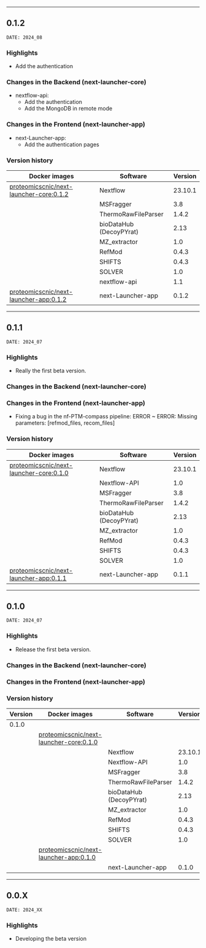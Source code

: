 ___
## 0.1.2
```
DATE: 2024_08
```

### Highlights

+ Add the authentication

### Changes in the Backend (next-launcher-core)

+ nextflow-api:
  - Add the authentication
  - Add the MongoDB in remote mode

### Changes in the Frontend (next-launcher-app)

+ next-Launcher-app:
  - Add the authentication pages


### Version history

| Docker images                                                                                                                   | Software                    | Version |
|---------------------------------------------------------------------------------------------------------------------------------|-----------------------------|---------|
| [proteomicscnic/next-launcher-core:0.1.2](https://hub.docker.com/repository/docker/proteomicscnic/next-launcher-core/general)   | Nextflow                    | 23.10.1 |
|                                                                                                                                 | MSFragger                   | 3.8     |
|                                                                                                                                 | ThermoRawFileParser         | 1.4.2   |
|                                                                                                                                 | bioDataHub (DecoyPYrat)     | 2.13    |
|                                                                                                                                 | MZ_extractor                | 1.0     |
|                                                                                                                                 | RefMod                      | 0.4.3   |
|                                                                                                                                 | SHIFTS                      | 0.4.3   |
|                                                                                                                                 | SOLVER                      | 1.0     |
|                                                                                                                                 | nextflow-api                | 1.1     |
| [proteomicscnic/next-launcher-app:0.1.2](https://hub.docker.com/repository/docker/proteomicscnic/next-launcher-app/general)	    | next-Launcher-app           | 0.1.2   |


___
## 0.1.1
```
DATE: 2024_07
```

### Highlights

+ Really the first beta version.

### Changes in the Backend (next-launcher-core)


### Changes in the Frontend (next-launcher-app)

+ Fixing a bug in the nf-PTM-compass pipeline: ERROR ~ ERROR: Missing parameters: [refmod_files, recom_files]

### Version history

| Docker images                                                                                                                   | Software                    | Version |
|---------------------------------------------------------------------------------------------------------------------------------|-----------------------------|---------|
| [proteomicscnic/next-launcher-core:0.1.0](https://hub.docker.com/repository/docker/proteomicscnic/next-launcher-core/general)   | Nextflow                    | 23.10.1 |
|                                                                                                                                 | Nextflow-API                | 1.0     |
|                                                                                                                                 | MSFragger                   | 3.8     |
|                                                                                                                                 | ThermoRawFileParser         | 1.4.2   |
|                                                                                                                                 | bioDataHub (DecoyPYrat)     | 2.13    |
|                                                                                                                                 | MZ_extractor                | 1.0     |
|                                                                                                                                 | RefMod                      | 0.4.3   |
|                                                                                                                                 | SHIFTS                      | 0.4.3   |
|                                                                                                                                 | SOLVER                      | 1.0     |
| [proteomicscnic/next-launcher-app:0.1.1](https://hub.docker.com/repository/docker/proteomicscnic/next-launcher-app/general)	    | next-Launcher-app           | 0.1.1   |

___
## 0.1.0
```
DATE: 2024_07
```

### Highlights

+ Release the first beta version.

### Changes in the Backend (next-launcher-core)


### Changes in the Frontend (next-launcher-app)

### Version history

| Version | Docker images                                                                                                                   | Software                    | Version |
|---------|---------------------------------------------------------------------------------------------------------------------------------|-----------------------------|---------|
| 0.1.0   |                                                                                                                                 |                             |         |
|         | [proteomicscnic/next-launcher-core:0.1.0](https://hub.docker.com/repository/docker/proteomicscnic/next-launcher-core/general)	  |                             |         |
|         |                                                                                                                                 | Nextflow                    | 23.10.1 |
|         |                                                                                                                                 | Nextflow-API                | 1.0     |
|         |                                                                                                                                 | MSFragger                   | 3.8     |
|         |                                                                                                                                 | ThermoRawFileParser         | 1.4.2   |
|         |                                                                                                                                 | bioDataHub (DecoyPYrat)     | 2.13    |
|         |                                                                                                                                 | MZ_extractor                | 1.0     |
|         |                                                                                                                                 | RefMod                      | 0.4.3   |
|         |                                                                                                                                 | SHIFTS                      | 0.4.3   |
|         |                                                                                                                                 | SOLVER                      | 1.0     |
|         | [proteomicscnic/next-launcher-app:0.1.0](https://hub.docker.com/repository/docker/proteomicscnic/next-launcher-app/general)	    |                             |         |
|         |                                                                                                                                 | next-Launcher-app           | 0.1.0   |

___
## 0.0.X
```
DATE: 2024_XX
```

### Highlights

+ Developing the beta version

